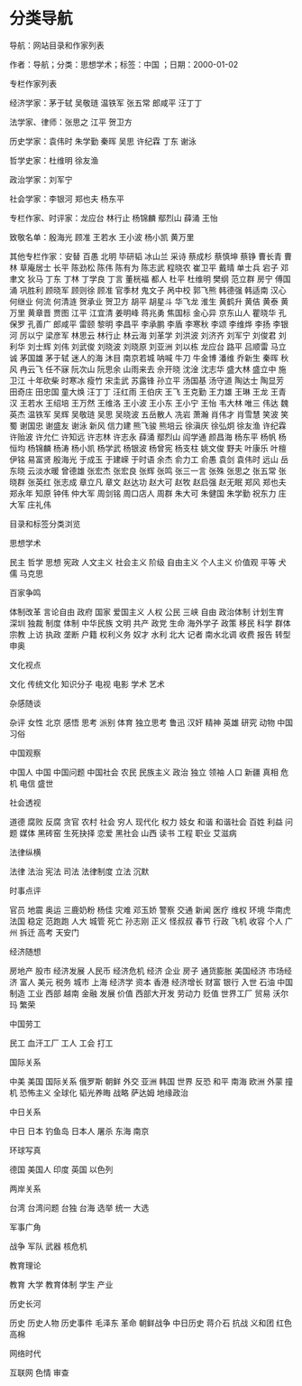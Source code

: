 # 分类导航  
  
导航：网站目录和作家列表  
作者：导航；分类：思想学术；标签：中国 ；日期：2000-01-02  
专栏作家列表  
经济学家：茅于轼 吴敬琏 温铁军 张五常 郎咸平 汪丁丁  
法学家、律师：张思之 江平 贺卫方  
历史学家：袁伟时 朱学勤 秦晖 吴思 许纪霖 丁东 谢泳  
哲学史家：杜维明 徐友渔  
政治学家：刘军宁  
社会学家：李银河 郑也夫 杨东平  
专栏作家、时评家：龙应台 林行止 杨锦麟 鄢烈山 薛涌 王怡  
致敬名单：殷海光 顾准 王若水 王小波 杨小凯 黄万里  
其他专栏作家：安替 百愚 北明 毕研韬 冰山兰 采诗 蔡成杉 蔡慎坤 蔡铮 曹长青 曹林 草庵居士 长平 陈劲松 陈伟 陈有为 陈志武 程晓农 崔卫平 戴晴 单士兵 宕子 邓聿文 狄马 丁东 丁林 丁学良 丁言 董桄福 都人 杜平 杜维明 樊纲 范立群 房宁 傅国涌 巩胜利 顾晓军 顾则徐 顾准 官季材 鬼文子 呙中校 郭飞熊 韩德强 韩适南 汉心 何继业 何流 何清涟 贺承业 贺卫方 胡平 胡星斗 华飞龙 淮生 黄鹤升 黄佶 黄泰 黄万里 黄章晋 贾图 江平 江宜清 姜明峰 蒋兆勇 焦国标 金心异 京东山人 瞿晓华 孔保罗 孔善广 郎咸平 雷颐 黎明 李昌平 李承鹏 李盾 李寒秋 李颂 李维烨 李扬 李银河 厉以宁 梁彦军 林思云 林行止 林云海 刘革学 刘洪波 刘济齐 刘军宁 刘俊君 刘利华 刘士辉 刘伟 刘武俊 刘晓波 刘晓原 刘亚洲 刘以栋 龙应台 路平 吕顺雷 马立诚 茅国雄 茅于轼 迷人的海 沐目 南京若城 呐喊 牛刀 牛金博 潘维 乔新生 秦晖 秋风 冉云飞 任不寐 阮次山 阮思余 山雨来去 佘开晓 沈淦 沈志华 盛大林 盛立中 施卫江 十年砍柴 时寒冰 瘦竹 宋圭武 苏露锋 孙立平 汤国基 汤守道 陶达士 陶显芳 田奇庄 田忠国 童大焕 汪丁丁 汪红雨 王伯庆 王飞 王克勤 王力雄 王琳 王龙 王青汉 王若水 王绍培 王万然 王维洛 王小波 王小东 王小宁 王怡 韦大林 唯三 伟达 魏英杰 温铁军 吴辉 吴敬琏 吴思 吴晓波 五岳散人 冼岩 萧瀚 肖伟才 肖雪慧 笑波 笑蜀 谢国忠 谢盛友 谢泳 新风 信力建 熊飞骏 熊培云 徐滇庆 徐弘炯 徐友渔 许纪霖 许贻波 许允仁 许知远 许志林 许志永 薛涌 鄢烈山 阎学通 颜昌海 杨东平 杨帆 杨恒均 杨锦麟 杨涛 杨小凯 杨学武 杨银波 杨曾宪 杨支柱 姚文俊 野夫 叶康乐 叶檀 伊铭 易富贤 殷海光 于成玉 于建嵘 于时语 余杰 俞力工 俞愚 袁剑 袁伟时 远山 岳东晓 云淡水暖 曾德雄 张宏杰 张宏良 张辉 张鸣 张三一言 张殊 张思之 张五常 张晓群 张英红 张志成 章立凡 章文 赵达功 赵大可 赵牧 赵启强 赵无眠 郑风 郑也夫 郑永年 知原 钟伟 仲大军 周剑铭 周口店人 周群 朱大可 朱健国 朱学勤 祝东力 庄大军 庄礼伟  
目录和标签分类浏览  
思想学术  
民主 哲学 思想 宪政 人文主义 社会主义 阶级 自由主义 个人主义 价值观 平等 犬儒 马克思  
百家争鸣  
体制改革 言论自由 政府 国家 爱国主义 人权 公民 三峡 自由 政治体制 计划生育 深圳 独裁 制度 体制 中华民族 文明 共产 政党 生命 海外学子 政策 移民 科学 群体 宗教 上访 执政 垄断 户籍 权利义务 奴才 水利 北大 记者 南水北调 收费 报告 转型 申奥  
文化视点  
文化 传统文化 知识分子 电视 电影 学术 艺术  
杂感随谈  
杂评 女性 北京 感悟 思考 派别 体育 独立思考 鲁迅 汉奸 精神 英雄 研究 动物 中国习俗  
中国观察  
中国人 中国 中国问题 中国社会 农民 民族主义 政治 独立 领袖 人口 新疆 真相 危机 电信 盛世  
社会透视  
道德 腐败 反腐 贪官 农村 社会 穷人 现代化 权力 妓女 和谐 和谐社会 百姓 利益 问题 媒体 黑砖窑 生死抉择 恋爱 黑社会 山西 读书 工程 职业 艾滋病  
法律纵横  
法律 法治 宪法 司法 法律制度 立法 沉默  
时事点评  
官员 地震 奥运 三鹿奶粉 杨佳 灾难 邓玉娇 警察 交通 新闻 医疗 维权 环境 华南虎 法国 稳定 范跑跑 人大 城管 死亡 孙志刚 正义 怪叔叔 春节 行政 飞机 收容 个人 广州 拆迁 高考 天安门  
经济随想  
房地产 股市 经济发展 人民币 经济危机 经济 企业 房子 通货膨胀 美国经济 市场经济 富人 美元 税务 城市 上海 经济学 资本 香港 经济增长 财富 银行 入世 石油 中国制造 工业 西部 越南 金融 发展 价值 西部大开发 劳动力 贬值 世界工厂 贸易 沃尔玛 繁荣  
中国劳工  
民工 血汗工厂 工人 工会 打工  
国际关系  
中美 美国 国际关系 俄罗斯 朝鲜 外交 亚洲 韩国 世界 反恐 和平 南海 欧洲 外蒙 撞机 恐怖主义 全球化 韬光养晦 战略 萨达姆 地缘政治  
中日关系  
中日 日本 钓鱼岛 日本人 屠杀 东海 南京  
环球写真  
德国 美国人 印度 英国 以色列  
两岸关系  
台湾 台湾问题 台独 台海 选举 统一 大选  
军事广角  
战争 军队 武器 核危机  
教育理论  
教育 大学 教育体制 学生 产业  
历史长河  
历史 历史人物 历史事件 毛泽东 革命 朝鲜战争 中日历史 蒋介石 抗战 义和团 红色高棉  
网络时代  
互联网 色情 审查
